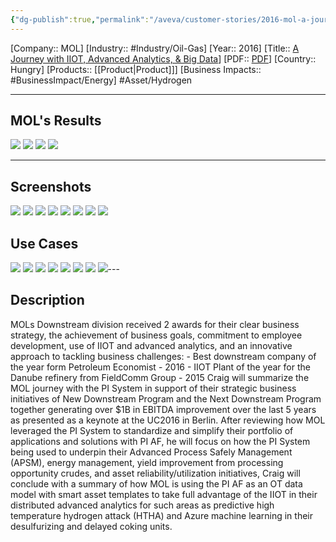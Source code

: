 ```yaml
---
{"dg-publish":true,"permalink":"/aveva/customer-stories/2016-mol-a-journey-with-iiot-advanced-analytics-and-big-data/"}
---
```


[Company:: MOL]
[Industry:: #Industry/Oil-Gas]
[Year:: 2016]
[Title:: [A Journey with IIOT, Advanced Analytics, & Big Data](https://resources.osisoft.com/presentations/the-mol-story-%E2%80%93-a-journey-with-iiot--advanced-analytics--and-big-data/)]
[PDF:: [PDF](https://cdn.osisoft.com/osi/presentations/2016-rs-houston-iiot/2016-rs-houston-iiot-040-OSIsoft-Harclerode-The-MOL-Story--A-Journey-with-IIOT-Advanced-Analytics-Big-Data--$1B-EBITDA-enabled-by-the-PI-System.pdf)]
[Country:: Hungry]
[Products:: [[Product\|Product]]]
[Business Impacts:: #BusinessImpact/Energy]
  #Asset/Hydrogen 

---
## MOL's Results
![](https://i.imgur.com/E3hyAvq.png)
![](https://i.imgur.com/LA5UQNo.png)
![](https://i.imgur.com/BuJhzPt.png)
![](https://i.imgur.com/Ixtye7h.png)

---
## Screenshots
![](https://i.imgur.com/3fggrxG.png)
![](https://i.imgur.com/IkKNFvk.png)
![](https://i.imgur.com/LELNSEJ.png)
![](https://i.imgur.com/jLIwl9Y.png)
![](https://i.imgur.com/Oj2fQwm.png)
![](https://i.imgur.com/yj6760N.png)
![](https://i.imgur.com/3shvdx8.png)
![](https://i.imgur.com/p4LEPrm.png)

## Use Cases
![](https://i.imgur.com/kHV0cUc.png)
![](https://i.imgur.com/rH9ljUF.png)
![](https://i.imgur.com/6LN2rq8.png)
![](https://i.imgur.com/DW7kkoe.png)
![](https://i.imgur.com/kWLvjv6.png)
![](https://i.imgur.com/m2qpCeo.png)
![](https://i.imgur.com/ptBI4Gx.png)
![](https://i.imgur.com/2OodMOj.png)---
## Description
MOLs Downstream division received 2 awards for their clear business strategy, the achievement of business goals, commitment to employee development, use of IIOT and advanced analytics, and an innovative approach to tackling business challenges: - Best downstream company of the year form Petroleum Economist - 2016 - IIOT Plant of the year for the Danube refinery from FieldComm Group - 2015 Craig will summarize the MOL journey with the PI System in support of their strategic business initiatives of New Downstream Program and the Next Downstream Program together generating over $1B in EBITDA improvement over the last 5 years as presented as a keynote at the UC2016 in Berlin. After reviewing how MOL leveraged the PI System to standardize and simplify their portfolio of applications and solutions with PI AF, he will focus on how the PI System being used to underpin their Advanced Process Safely Management (APSM), energy management, yield improvement from processing opportunity crudes, and asset reliability/utilization initiatives, Craig will conclude with a summary of how MOL is using the PI AF as an OT data model with smart asset templates to take full advantage of the IIOT in their distributed advanced analytics for such areas as predictive high temperature hydrogen attack (HTHA) and Azure machine learning in their desulfurizing and delayed coking units.